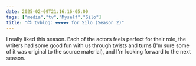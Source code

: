 ```yaml
---
date: 2025-02-09T21:16:16-05:00
tags: ["media","tv","Myself","Silo"]
title: "📺 tvblog: ❤️❤️❤️❤️❤️ for Silo (Season 2)"
---
```

I really liked this season. Each of the actors feels perfect for their role, the writers had some good fun with us through twists and turns (I'm sure some of it was original to the source material), and I'm looking forward to the next season.